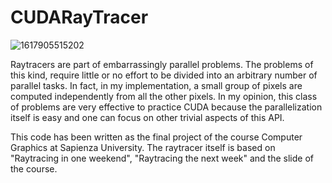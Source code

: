 # CUDARayTracer

![1617905515202](https://user-images.githubusercontent.com/8702339/227385787-a111f5ac-ce6d-474f-9509-ef91f8f1c35e.jpeg)

Raytracers are part of embarrassingly parallel problems. The problems of this kind, require little or no effort to be divided into an arbitrary number of parallel tasks.
In fact, in my implementation, a small group of pixels are computed independently from all the other pixels.
In my opinion, this class of problems are very effective to practice CUDA because the parallelization itself is easy and one can focus on other trivial aspects of this API.

This code has been written as the final project of the course Computer Graphics at Sapienza University. The raytracer itself is based on "Raytracing in one weekend", "Raytracing the next week" and the slide of the course.
